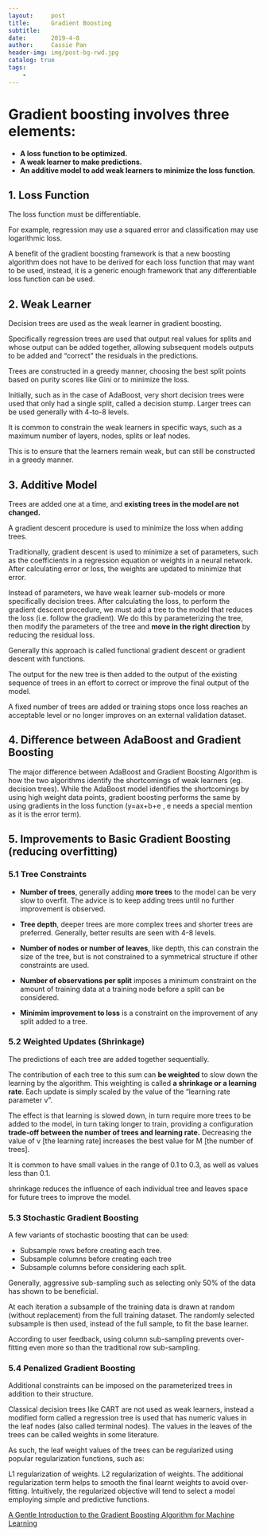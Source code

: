 ```yaml
---
layout:     post
title:      Gradient Boosting
subtitle:   
date:       2019-4-8
author:     Cassie Pan
header-img: img/post-bg-rwd.jpg 
catalog: true
tags:
    -  
---
```


# Gradient boosting involves three elements:

- **A loss function to be optimized.**
- **A weak learner to make predictions.**
- **An additive model to add weak learners to minimize the loss function.**


## 1. Loss Function

The loss function must be differentiable.

For example, regression may use a squared error and classification may use logarithmic loss.

A benefit of the gradient boosting framework is that a new boosting algorithm does not have to be derived for each loss function that may want to be used, instead, it is a generic enough framework that any differentiable loss function can be used.


## 2. Weak Learner

Decision trees are used as the weak learner in gradient boosting.

Specifically regression trees are used that output real values for splits and whose output can be added together, allowing subsequent models outputs to be added and “correct” the residuals in the predictions.

Trees are constructed in a greedy manner, choosing the best split points based on purity scores like Gini or to minimize the loss.

Initially, such as in the case of AdaBoost, very short decision trees were used that only had a single split, called a decision stump. Larger trees can be used generally with 4-to-8 levels.

It is common to constrain the weak learners in specific ways, such as a maximum number of layers, nodes, splits or leaf nodes.

This is to ensure that the learners remain weak, but can still be constructed in a greedy manner.

## 3. Additive Model

Trees are added one at a time, and **existing trees in the model are not changed.**

A gradient descent procedure is used to minimize the loss when adding trees.

Traditionally, gradient descent is used to minimize a set of parameters, such as the coefficients in a regression equation or weights in a neural network. After calculating error or loss, the weights are updated to minimize that error.

Instead of parameters, we have weak learner sub-models or more specifically decision trees. After calculating the loss, to perform the gradient descent procedure, we must add a tree to the model that reduces the loss (i.e. follow the gradient). We do this by parameterizing the tree, then modify the parameters of the tree and **move in the right direction** by reducing the residual loss.

Generally this approach is called functional gradient descent or gradient descent with functions.

The output for the new tree is then added to the output of the existing sequence of trees in an effort to correct or improve the final output of the model.

A fixed number of trees are added or training stops once loss reaches an acceptable level or no longer improves on an external validation dataset.


## 4. Difference between AdaBoost and Gradient Boosting

 The major difference between AdaBoost and Gradient Boosting Algorithm is how the two algorithms identify the shortcomings of weak learners (eg. decision trees). While the AdaBoost model identifies the shortcomings by using high weight data points, gradient boosting performs the same by using gradients in the loss function (y=ax+b+e , e needs a special mention as it is the error term).

## 5. Improvements to Basic Gradient Boosting (reducing overfitting)


### 5.1 Tree Constraints

- **Number of trees**, generally adding **more trees** to the model can be very slow to overfit. The advice is to keep adding trees until no further improvement is observed.

- **Tree depth**, deeper trees are more complex trees and shorter trees are preferred. Generally, better results are seen with 4-8 levels.

- **Number of nodes or number of leaves**, like depth, this can constrain the size of the tree, but is not constrained to a symmetrical structure if other constraints are used.

- **Number of observations per split** imposes a minimum constraint on the amount of training data at a training node before a split can be considered.

- **Minimim improvement to loss** is a constraint on the improvement of any split added to a tree.

### 5.2 Weighted Updates (Shrinkage)

The predictions of each tree are added together sequentially.

The contribution of each tree to this sum can **be weighted** to slow down the learning by the algorithm. This weighting is called **a shrinkage or a learning rate**. Each update is simply scaled by the value of the “learning rate parameter v”.

The effect is that learning is slowed down, in turn require more trees to be added to the model, in turn taking longer to train, providing a configuration **trade-off between the number of trees and learning rate.** Decreasing the value of v [the learning rate] increases the best value for M [the number of trees].

It is common to have small values in the range of 0.1 to 0.3, as well as values less than 0.1.

shrinkage reduces the influence of each individual tree and leaves space for future trees to improve the model.

### 5.3  Stochastic Gradient Boosting

A few variants of stochastic boosting that can be used:

- Subsample rows before creating each tree.
- Subsample columns before creating each tree
- Subsample columns before considering each split.

Generally, aggressive sub-sampling such as selecting only 50% of the data has shown to be beneficial.

At each iteration a subsample of the training data is drawn at random (without replacement) from the full training dataset. The randomly selected subsample is then used, instead of the full sample, to fit the base learner.

According to user feedback, using column sub-sampling prevents over-fitting even more so than the traditional row sub-sampling.

### 5.4 Penalized Gradient Boosting

Additional constraints can be imposed on the parameterized trees in addition to their structure.

Classical decision trees like CART are not used as weak learners, instead a modified form called a regression tree is used that has numeric values in the leaf nodes (also called terminal nodes). The values in the leaves of the trees can be called weights in some literature.

As such, the leaf weight values of the trees can be regularized using popular regularization functions, such as:

L1 regularization of weights.
L2 regularization of weights.
The additional regularization term helps to smooth the final learnt weights to avoid over-fitting. Intuitively, the regularized objective will tend to select a model employing simple and predictive functions.



[A Gentle Introduction to the Gradient Boosting Algorithm for Machine Learning](https://machinelearningmastery.com/gentle-introduction-gradient-boosting-algorithm-machine-learning/)